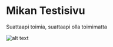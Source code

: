 # Mikan Testisivu

Suattaapi toimia, suattaapi olla toimimatta

    
![alt text](https://hips.hearstapps.com/hmg-prod.s3.amazonaws.com/images/warning-danger-to-manifold-1571771186.jpg?crop=1.00xw:0.824xh;0,0.0263xh&resize=1200:*)

